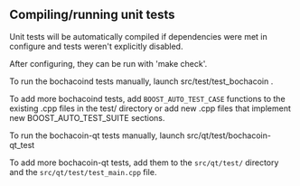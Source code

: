Compiling/running unit tests
------------------------------------

Unit tests will be automatically compiled if dependencies were met in configure
and tests weren't explicitly disabled.

After configuring, they can be run with 'make check'.

To run the bochacoind tests manually, launch src/test/test_bochacoin .

To add more bochacoind tests, add `BOOST_AUTO_TEST_CASE` functions to the existing
.cpp files in the test/ directory or add new .cpp files that
implement new BOOST_AUTO_TEST_SUITE sections.

To run the bochacoin-qt tests manually, launch src/qt/test/bochacoin-qt_test

To add more bochacoin-qt tests, add them to the `src/qt/test/` directory and
the `src/qt/test/test_main.cpp` file.
